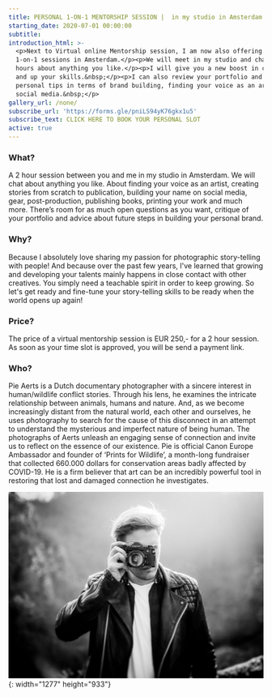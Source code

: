 ```yaml
---
title: PERSONAL 1-ON-1 MENTORSHIP SESSION |  in my studio in Amsterdam
starting_date: 2020-07-01 00:00:00
subtitle:
introduction_html: >-
  <p>Next to Virtual online Mentorship session, I am now also offering personal
  1-on-1 sessions in Amsterdam.</p><p>We will meet in my studio and chat for 2
  hours about anything you like.</p><p>I will give you a new boost in creativity
  and up your skills.&nbsp;</p><p>I can also review your portfolio and give you
  personal tips in terms of brand building, finding your voice as an artist and
  social media.&nbsp;</p>
gallery_url: /none/
subscribe_url: 'https://forms.gle/pniLS94yK76gkx1u5'
subscribe_text: CLICK HERE TO BOOK YOUR PERSONAL SLOT
active: true
---
```


### What?

A 2 hour session between you and me in my studio in Amsterdam. We will chat about anything you like. About finding your voice as an artist, creating stories from scratch to publication, building your name on social media, gear, post-production, publishing books, printing your work and much more. There’s room for as much open questions as you want, critique of your portfolio and advice about future steps in building your personal brand.

### Why?

Because I absolutely love sharing my passion for photographic story-telling with people\! And because over the past few years, I've learned that growing and developing your talents mainly happens in close contact with other creatives. You simply need a teachable spirit in order to keep growing. So let's get ready and fine-tune your story-telling skills to be ready when the world opens up again\!&nbsp;

### Price?

The price of a virtual mentorship session is EUR 250,- for a 2 hour session. As soon as your time slot is approved, you will be send a payment link.&nbsp;

### Who?

Pie Aerts is a Dutch documentary photographer with a sincere interest in human/wildlife conflict stories. Through his lens, he examines the intricate relationship between animals, humans and nature. And, as we become increasingly distant from the natural world, each other and ourselves, he uses photography to search for the cause of this disconnect in an attempt to understand the mysterious and imperfect nature of being human. The photographs of Aerts unleash an engaging sense of connection and invite us to reflect on the essence of our existence. Pie is official Canon Europe Ambassador and founder of ‘Prints for Wildlife’, a month-long fundraiser that collected 660.000 dollars for conservation areas badly affected by COVID-19. He is a firm believer that art can be an incredibly powerful tool in restoring that lost and damaged connection he investigates.

![](/uploads/0h3a6324-copy-5-3.JPG){: width="1277" height="933"}
